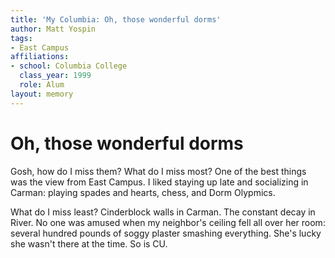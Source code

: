 ```yaml
---
title: 'My Columbia: Oh, those wonderful dorms'
author: Matt Yospin
tags:
- East Campus
affiliations:
- school: Columbia College
  class_year: 1999
  role: Alum
layout: memory
---
```


# Oh, those wonderful dorms

Gosh, how do I miss them? What do I miss most? One of the best things was the view from East Campus. I liked staying up late and socializing in Carman: playing spades and hearts, chess, and Dorm Olypmics.

What do I miss least? Cinderblock walls in Carman. The constant decay in River. No one was amused when my neighbor's ceiling fell all over her room: several hundred pounds of soggy plaster smashing everything. She's lucky she wasn't there at the time. So is CU.
